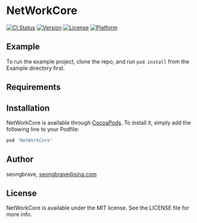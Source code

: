 # NetWorkCore

[![CI Status](http://img.shields.io/travis/seongbrave/NetWorkCore.svg?style=flat)](https://travis-ci.org/seongbrave/NetWorkCore)
[![Version](https://img.shields.io/cocoapods/v/NetWorkCore.svg?style=flat)](http://cocoapods.org/pods/NetWorkCore)
[![License](https://img.shields.io/cocoapods/l/NetWorkCore.svg?style=flat)](http://cocoapods.org/pods/NetWorkCore)
[![Platform](https://img.shields.io/cocoapods/p/NetWorkCore.svg?style=flat)](http://cocoapods.org/pods/NetWorkCore)

## Example

To run the example project, clone the repo, and run `pod install` from the Example directory first.

## Requirements

## Installation

NetWorkCore is available through [CocoaPods](http://cocoapods.org). To install
it, simply add the following line to your Podfile:

```ruby
pod 'NetWorkCore'
```

## Author

seongbrave, seongbrave@sina.com

## License

NetWorkCore is available under the MIT license. See the LICENSE file for more info.
